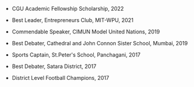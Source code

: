 - CGU Academic Fellowship Scholarship, 2022

- Best Leader, Entrepreneurs Club, MIT-WPU, 2021

- Commendable Speaker, CIMUN Model United Nations, 2019

- Best Debater, Cathedral and John Connon Sister School, Mumbai, 2019

- Sports Captain, St.Peter's School, Panchagani, 2017

- Best Debater, Satara District, 2017

- District Level Football Champions, 2017

